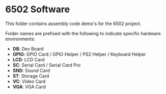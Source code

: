6502 Software
=============

This folder contains assembly code demo's for the 6502 project.

Folder names are prefixed with the following to indicate specific hardware environments:

- **DB**: Dev Board
- **GPIO**: GPIO Card / GPIO Helper / PS2 Helper / Keyboard Helper
- **LCD**: LCD Card
- **SC**: Serial Card / Serial Card Pro
- **SND**: Sound Card
- **ST**: Storage Card
- **VC**: Video Card
- **VGA**: VGA Card
